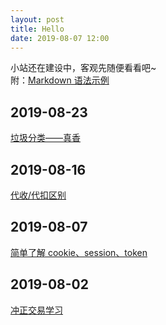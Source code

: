 ```yaml
---
layout: post
title: Hello
date: 2019-08-07 12:00
---
```


小站还在建设中，客观先随便看看吧~  
附：[Markdown 语法示例](posts/markdown)  

## 2019-08-23
[垃圾分类——真香](posts/waste)

## 2019-08-16
[代收/代扣区别](posts/tax)

## 2019-08-07 
[简单了解 cookie、session、token](posts/learnCST)

## 2019-08-02 
[冲正交易学习](posts/Reverse)